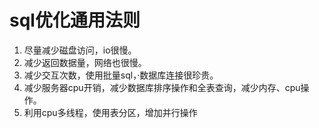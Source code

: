 # sql优化通用法则

1. 尽量减少磁盘访问，io很慢。
2. 减少返回数据量，网络也很慢。
3. 减少交互次数，使用批量sql，·数据库连接很珍贵。
4. 减少服务器cpu开销，减少数据库排序操作和全表查询，减少内存、cpu操作。
5. 利用cpu多线程，使用表分区，增加并行操作
